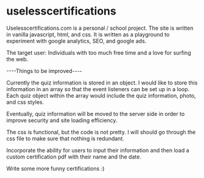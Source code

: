 # uselesscertifications

Uselesscertifications.com is a personal / school project. The site is written in vanilla javascript, html, and css. It is written as a playground to experiment with google analytics, SEO, and google ads. 

The target user: Individuals with too much free time and a love for surfing the web. 


----Things to be improved----

Currently the quiz information is stored in an object. I would like to store this information in an array so that the event listeners can be set up in a loop. Each quiz object within the array would include the quiz information, photo, and css styles. 

Eventually, quiz information will be moved to the server side in order to improve security and site loading efficiency.

The css is functional, but the code is not pretty. I will should go through the css file to make sure that nothing is redundant. 

Incorporate the ability for users to input their information and then load a custom certification pdf with their name and the date.

Write some more funny certifications :)
